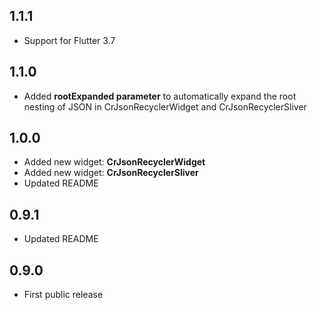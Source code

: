 ## 1.1.1
* Support for Flutter 3.7

## 1.1.0
* Added **rootExpanded parameter** to automatically expand the root nesting of JSON in CrJsonRecyclerWidget and CrJsonRecyclerSliver

## 1.0.0

* Added new widget: **CrJsonRecyclerWidget**
* Added new widget: **CrJsonRecyclerSliver**
* Updated README

## 0.9.1

* Updated README

## 0.9.0

* First public release
